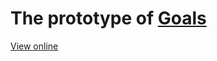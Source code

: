 # The prototype of [Goals](https://github.com/Terry-Su/Goals)
[View online](https://terry-su.github.io/prototype/goals/index.html)
